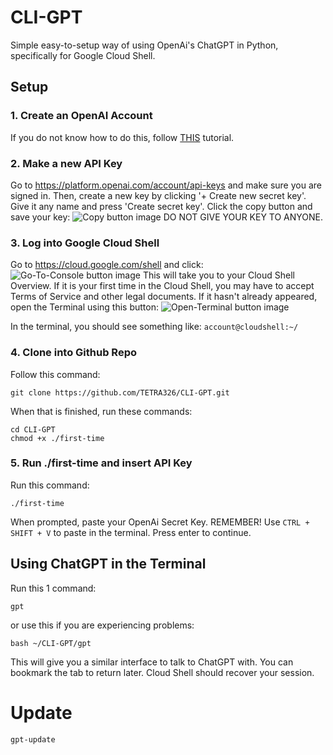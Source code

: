 # CLI-GPT
Simple easy-to-setup way of using OpenAi's ChatGPT in Python, specifically for Google Cloud Shell.


## Setup
### 1. Create an OpenAI Account
If you do not know how to do this, follow [THIS](https://www.youtube.com/watch?v=0b49O19FyC8) tutorial.

### 2. Make a new API Key
Go to https://platform.openai.com/account/api-keys and make sure you are signed in. Then, create a new key by clicking '+ Create new secret key'.
Give it any name and press 'Create secret key'. Click the copy button and save your key:
![Copy button image](https://axispowers.rf.gd/source/images/copy.png)
DO NOT GIVE YOUR KEY TO ANYONE.

### 3. Log into Google Cloud Shell
Go to https://cloud.google.com/shell and click:
![Go-To-Console button image](https://axispowers.rf.gd/source/images/gotoconsole.png)
This will take you to your Cloud Shell Overview. If it is your first time in the Cloud Shell, you may have to accept Terms of Service and other legal documents.
If it hasn't already appeared, open the Terminal using this button:
![Open-Terminal button image](https://axispowers.rf.gd/source/images/console.png)

In the terminal, you should see something like: `account@cloudshell:~/`

### 4. Clone into Github Repo
Follow this command:
```
git clone https://github.com/TETRA326/CLI-GPT.git
```
When that is finished, run these commands:
```
cd CLI-GPT
chmod +x ./first-time
```

### 5. Run ./first-time and insert API Key
Run this command:
```
./first-time
```
When prompted, paste your OpenAi Secret Key. REMEMBER! Use `CTRL + SHIFT + V` to paste in the terminal.
Press enter to continue.

## Using ChatGPT in the Terminal

Run this 1 command:
```
gpt
```
or use this if you are experiencing problems:
```
bash ~/CLI-GPT/gpt
```
This will give you a similar interface to talk to ChatGPT with. You can bookmark the tab to return later. Cloud Shell should recover your session.
# Update
```
gpt-update
```
